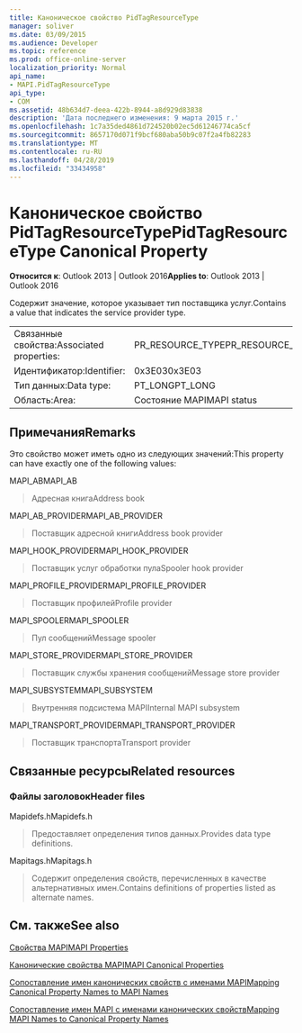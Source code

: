 ```yaml
---
title: Каноническое свойство PidTagResourceType
manager: soliver
ms.date: 03/09/2015
ms.audience: Developer
ms.topic: reference
ms.prod: office-online-server
localization_priority: Normal
api_name:
- MAPI.PidTagResourceType
api_type:
- COM
ms.assetid: 48b634d7-deea-422b-8944-a8d929d83838
description: 'Дата последнего изменения: 9 марта 2015 г.'
ms.openlocfilehash: 1c7a35ded4861d724520b02ec5d61246774ca5cf
ms.sourcegitcommit: 8657170d071f9bcf680aba50b9c07f2a4fb82283
ms.translationtype: MT
ms.contentlocale: ru-RU
ms.lasthandoff: 04/28/2019
ms.locfileid: "33434958"
---
```

# <a name="pidtagresourcetype-canonical-property"></a><span data-ttu-id="b64ad-103">Каноническое свойство PidTagResourceType</span><span class="sxs-lookup"><span data-stu-id="b64ad-103">PidTagResourceType Canonical Property</span></span>

  
  
<span data-ttu-id="b64ad-104">**Относится к**: Outlook 2013 | Outlook 2016</span><span class="sxs-lookup"><span data-stu-id="b64ad-104">**Applies to**: Outlook 2013 | Outlook 2016</span></span> 
  
<span data-ttu-id="b64ad-105">Содержит значение, которое указывает тип поставщика услуг.</span><span class="sxs-lookup"><span data-stu-id="b64ad-105">Contains a value that indicates the service provider type.</span></span>
  
|||
|:-----|:-----|
|<span data-ttu-id="b64ad-106">Связанные свойства:</span><span class="sxs-lookup"><span data-stu-id="b64ad-106">Associated properties:</span></span>  <br/> |<span data-ttu-id="b64ad-107">PR_RESOURCE_TYPE</span><span class="sxs-lookup"><span data-stu-id="b64ad-107">PR_RESOURCE_TYPE</span></span>  <br/> |
|<span data-ttu-id="b64ad-108">Идентификатор:</span><span class="sxs-lookup"><span data-stu-id="b64ad-108">Identifier:</span></span>  <br/> |<span data-ttu-id="b64ad-109">0x3E03</span><span class="sxs-lookup"><span data-stu-id="b64ad-109">0x3E03</span></span>  <br/> |
|<span data-ttu-id="b64ad-110">Тип данных:</span><span class="sxs-lookup"><span data-stu-id="b64ad-110">Data type:</span></span>  <br/> |<span data-ttu-id="b64ad-111">PT_LONG</span><span class="sxs-lookup"><span data-stu-id="b64ad-111">PT_LONG</span></span>  <br/> |
|<span data-ttu-id="b64ad-112">Область:</span><span class="sxs-lookup"><span data-stu-id="b64ad-112">Area:</span></span>  <br/> |<span data-ttu-id="b64ad-113">Состояние MAPI</span><span class="sxs-lookup"><span data-stu-id="b64ad-113">MAPI status</span></span>  <br/> |
   
## <a name="remarks"></a><span data-ttu-id="b64ad-114">Примечания</span><span class="sxs-lookup"><span data-stu-id="b64ad-114">Remarks</span></span>

<span data-ttu-id="b64ad-115">Это свойство может иметь одно из следующих значений:</span><span class="sxs-lookup"><span data-stu-id="b64ad-115">This property can have exactly one of the following values:</span></span>
  
<span data-ttu-id="b64ad-116">MAPI_AB</span><span class="sxs-lookup"><span data-stu-id="b64ad-116">MAPI_AB</span></span> 
  
> <span data-ttu-id="b64ad-117">Адресная книга</span><span class="sxs-lookup"><span data-stu-id="b64ad-117">Address book</span></span>
    
<span data-ttu-id="b64ad-118">MAPI_AB_PROVIDER</span><span class="sxs-lookup"><span data-stu-id="b64ad-118">MAPI_AB_PROVIDER</span></span> 
  
> <span data-ttu-id="b64ad-119">Поставщик адресной книги</span><span class="sxs-lookup"><span data-stu-id="b64ad-119">Address book provider</span></span>
    
<span data-ttu-id="b64ad-120">MAPI_HOOK_PROVIDER</span><span class="sxs-lookup"><span data-stu-id="b64ad-120">MAPI_HOOK_PROVIDER</span></span> 
  
> <span data-ttu-id="b64ad-121">Поставщик услуг обработки пула</span><span class="sxs-lookup"><span data-stu-id="b64ad-121">Spooler hook provider</span></span>
    
<span data-ttu-id="b64ad-122">MAPI_PROFILE_PROVIDER</span><span class="sxs-lookup"><span data-stu-id="b64ad-122">MAPI_PROFILE_PROVIDER</span></span> 
  
> <span data-ttu-id="b64ad-123">Поставщик профилей</span><span class="sxs-lookup"><span data-stu-id="b64ad-123">Profile provider</span></span>
    
<span data-ttu-id="b64ad-124">MAPI_SPOOLER</span><span class="sxs-lookup"><span data-stu-id="b64ad-124">MAPI_SPOOLER</span></span> 
  
> <span data-ttu-id="b64ad-125">Пул сообщений</span><span class="sxs-lookup"><span data-stu-id="b64ad-125">Message spooler</span></span>
    
<span data-ttu-id="b64ad-126">MAPI_STORE_PROVIDER</span><span class="sxs-lookup"><span data-stu-id="b64ad-126">MAPI_STORE_PROVIDER</span></span> 
  
> <span data-ttu-id="b64ad-127">Поставщик службы хранения сообщений</span><span class="sxs-lookup"><span data-stu-id="b64ad-127">Message store provider</span></span>
    
<span data-ttu-id="b64ad-128">MAPI_SUBSYSTEM</span><span class="sxs-lookup"><span data-stu-id="b64ad-128">MAPI_SUBSYSTEM</span></span> 
  
> <span data-ttu-id="b64ad-129">Внутренняя подсистема MAPI</span><span class="sxs-lookup"><span data-stu-id="b64ad-129">Internal MAPI subsystem</span></span>
    
<span data-ttu-id="b64ad-130">MAPI_TRANSPORT_PROVIDER</span><span class="sxs-lookup"><span data-stu-id="b64ad-130">MAPI_TRANSPORT_PROVIDER</span></span> 
  
> <span data-ttu-id="b64ad-131">Поставщик транспорта</span><span class="sxs-lookup"><span data-stu-id="b64ad-131">Transport provider</span></span>
    
## <a name="related-resources"></a><span data-ttu-id="b64ad-132">Связанные ресурсы</span><span class="sxs-lookup"><span data-stu-id="b64ad-132">Related resources</span></span>

### <a name="header-files"></a><span data-ttu-id="b64ad-133">Файлы заголовок</span><span class="sxs-lookup"><span data-stu-id="b64ad-133">Header files</span></span>

<span data-ttu-id="b64ad-134">Mapidefs.h</span><span class="sxs-lookup"><span data-stu-id="b64ad-134">Mapidefs.h</span></span>
  
> <span data-ttu-id="b64ad-135">Предоставляет определения типов данных.</span><span class="sxs-lookup"><span data-stu-id="b64ad-135">Provides data type definitions.</span></span>
    
<span data-ttu-id="b64ad-136">Mapitags.h</span><span class="sxs-lookup"><span data-stu-id="b64ad-136">Mapitags.h</span></span>
  
> <span data-ttu-id="b64ad-137">Содержит определения свойств, перечисленных в качестве альтернативных имен.</span><span class="sxs-lookup"><span data-stu-id="b64ad-137">Contains definitions of properties listed as alternate names.</span></span>
    
## <a name="see-also"></a><span data-ttu-id="b64ad-138">См. также</span><span class="sxs-lookup"><span data-stu-id="b64ad-138">See also</span></span>



[<span data-ttu-id="b64ad-139">Свойства MAPI</span><span class="sxs-lookup"><span data-stu-id="b64ad-139">MAPI Properties</span></span>](mapi-properties.md)
  
[<span data-ttu-id="b64ad-140">Канонические свойства MAPI</span><span class="sxs-lookup"><span data-stu-id="b64ad-140">MAPI Canonical Properties</span></span>](mapi-canonical-properties.md)
  
[<span data-ttu-id="b64ad-141">Сопоставление имен канонических свойств с именами MAPI</span><span class="sxs-lookup"><span data-stu-id="b64ad-141">Mapping Canonical Property Names to MAPI Names</span></span>](mapping-canonical-property-names-to-mapi-names.md)
  
[<span data-ttu-id="b64ad-142">Сопоставление имен MAPI с именами канонических свойств</span><span class="sxs-lookup"><span data-stu-id="b64ad-142">Mapping MAPI Names to Canonical Property Names</span></span>](mapping-mapi-names-to-canonical-property-names.md)


